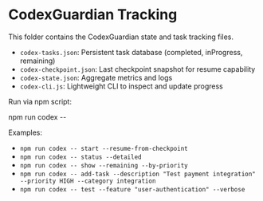 CodexGuardian Tracking
======================

This folder contains the CodexGuardian state and task tracking files.

- `codex-tasks.json`: Persistent task database (completed, inProgress, remaining)
- `codex-checkpoint.json`: Last checkpoint snapshot for resume capability
- `codex-state.json`: Aggregate metrics and logs
- `codex-cli.js`: Lightweight CLI to inspect and update progress

Run via npm script:

  npm run codex -- <command>

Examples:

- `npm run codex -- start --resume-from-checkpoint`
- `npm run codex -- status --detailed`
- `npm run codex -- show --remaining --by-priority`
- `npm run codex -- add-task --description "Test payment integration" --priority HIGH --category integration`
- `npm run codex -- test --feature "user-authentication" --verbose`

